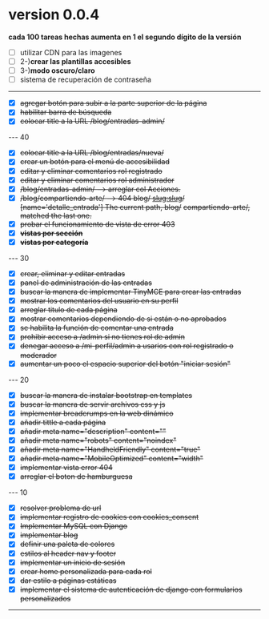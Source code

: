 # version 0.0.4

**cada 100 tareas hechas aumenta en 1 el segundo dígito de la versión**

- [ ] utilizar CDN para las imagenes
- [ ] 2-)**crear las plantillas accesibles**
- [ ] 3-)**modo oscuro/claro**
- [ ] sistema de recuperación de contraseña

--- 

- [x] ~~agregar botón para subir a la parte superior de la página~~
- [x] ~~habilitar barra de búsqueda~~
- [x] ~~colocar title a la URL /blog/entradas-admin/~~

--- 40

- [x] ~~colocar title a la URL /blog/entradas/nueva/~~
- [x] ~~crear un botón para el menú de accesibilidad~~
- [x] ~~editar y eliminar comentarios rol registrado~~
- [x] ~~editar y eliminar comentarios rol administrador~~
- [x] ~~/blog/entradas-admin/ --> arreglar col Acciones.~~
- [x] ~~/blog/compartiendo-arte/ --> 404 blog/ <slug:slug>/ [name='detalle_entrada'] The current path, blog/~~
    ~~compartiendo-arte/, matched the last one.~~
- [x] ~~probar el funcionamiento de vista de error 403~~
- [x] **~~vistas por sección~~**
- [x] **~~vistas por categoría~~**

--- 30

- [x] ~~crear, eliminar y editar entradas~~
- [x] ~~panel de administración de las entradas~~
- [x] ~~buscar la manera de implementar TinyMCE para crear las entradas~~
- [x] ~~mostrar los comentarios del usuario en su perfil~~
- [x] ~~arreglar titulo de cada página~~
- [x] ~~mostrar comentarios dependiendo de si están o no aprobados~~
- [x] ~~se habilita la función de comentar una entrada~~
- [x] ~~prohibir acceso a /admin si no tienes rol de admin~~
- [x] ~~denegar acceso a /mi-perfil/admin a usarios con rol registrado o moderador~~
- [x] ~~aumentar un poco el espacio superior del botón "iniciar sesión"~~

--- 20

- [x] ~~buscar la manera de instalar bootstrap en templates~~
- [x] ~~buscar la manera de servir archivos css y js~~
- [x] ~~implementar breadcrumps en la web dinámico~~
- [x] ~~añadir tittle a cada página~~
- [x] ~~añadir meta name="description" content=""~~
- [x] ~~añadir meta name="robots" content="noindex"~~
- [x] ~~añadir meta name="HandheldFriendly" content="true"~~
- [x] ~~añadir meta name="MobileOptimized" content="width"~~
- [x] ~~implementar vista error 404~~
- [x] ~~arreglar el boton de hamburguesa~~

--- 10

- [x] ~~resolver problema de url~~
- [x] ~~implementar registro de cookies con cookies_consent~~
- [x] ~~Implementar MySQL con Django~~
- [x] ~~implementar blog~~
- [x] ~~definir una paleta de colores~~
- [x] ~~estilos al header nav y footer~~
- [x] ~~implementar un inicio de sesión~~
- [x] ~~crear home personalizada para cada rol~~
- [x] ~~dar estilo a páginas estáticas~~
- [x] ~~implementar el sistema de autenticación de django con formularios personalizados~~

---
